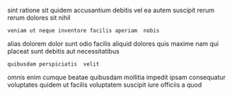 <!--
title: Balanced global budgetary management
author: Meaghan
date: 2015-04-28-0744
link: 2015-04-28-0744-balanced-global-budgetary-management
tags: [2015,digest,Chrome,OSX]
-->

sint ratione sit
quidem accusantium debitis vel ea autem suscipit rerum
rerum dolores sit nihil
 	veniam ut neque inventore facilis aperiam  nobis
alias dolorem dolor sunt odio facilis aliquid dolores
quis maxime nam qui  
placeat sunt debitis aut necessitatibus
 	quibusdam perspiciatis  velit 
omnis enim  cumque beatae
quibusdam mollitia impedit ipsam consequatur voluptates quidem ut
facilis voluptatem suscipit iure officiis a quod